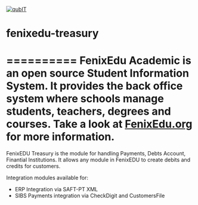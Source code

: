 [![qubIT](http://www.qub-it.com/cms/images/qubIT_logo_transparent_medium.png)](http://www.qub-it.com)

# fenixedu-treasury
==========
FenixEdu Academic is an open source Student Information System. It provides the back office system where schools manage students, teachers, degrees and courses. Take a look at [FenixEdu.org](http://fenixedu.org/) for more information.
==========

FenixEDU Treasury is the module for handling Payments, Debts Account, Finantial Institutions. It allows any module in FenixEDU to create debits and credits for customers.

Integration modules available for:
- ERP Integration via SAFT-PT XML
- SIBS Payments integration via CheckDigit and CustomersFile


